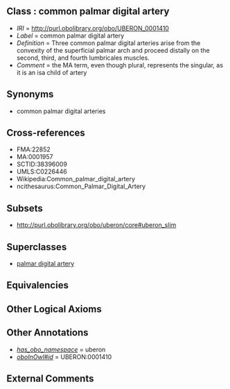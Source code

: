 
## Class : common palmar digital artery

 * *IRI* = http://purl.obolibrary.org/obo/UBERON_0001410
 * *Label* = common palmar digital artery
 * *Definition* = Three common palmar digital arteries arise from the convexity of the superficial palmar arch and proceed distally on the second, third, and fourth lumbricales muscles.
 * *Comment* = the MA term, even though plural, represents the singular, as it is an isa child of artery

## Synonyms

 * common palmar digital arteries

## Cross-references

 * FMA:22852
 * MA:0001957
 * SCTID:38396009
 * UMLS:C0226446
 * Wikipedia:Common_palmar_digital_artery
 * ncithesaurus:Common_Palmar_Digital_Artery

## Subsets

 * http://purl.obolibrary.org/obo/uberon/core#uberon_slim

## Superclasses

 * [palmar digital artery](../../UBERON/41/UBERON_0006141.md)

## Equivalencies


## Other Logical Axioms


## Other Annotations

 * *[has_obo_namespace](../../ce/oboInOwl#hasOBONamespace.md)* = uberon
 * *[oboInOwl#id](../../id/oboInOwl#id.md)* = UBERON:0001410

## External Comments


